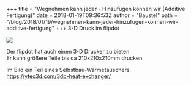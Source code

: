 +++
title = "Wegnehmen kann jeder - Hinzufügen können wir (Additive Fertigung)"
date = 2018-01-19T09:36:53Z
author = "Baustel"
path = "/blog/2018/01/19/wegnehmen-kann-jeder-hinzufugen-konnen-wir-additive-fertigung"
+++
3-D Druck im flipdot

[![](https://flipdot.org/blog/uploads/2018/IMG_20180117_12263901.serendipityThumb.jpg)](https://flipdot.org/blog/uploads/2018/IMG_20180117_12263901.jpg)

Der flipdot hat auch einen 3-D Drucker zu bieten.  
Er kann größere Teile bis ca 210x210x210mm drucken.

Im Bild ein Teil eines Selbstbau-Wärmetauschers.  
https://ytec3d.com/3dp-heat-exchanger/
